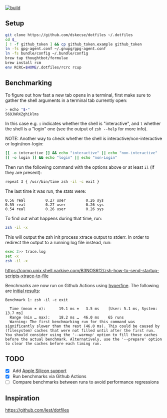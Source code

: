 [![build](https://github.com/dskecse/dotfiles/actions/workflows/main.yml/badge.svg)](https://github.com/dskecse/dotfiles/actions/workflows/main.yml)

## Setup

```sh
git clone https://github.com/dskecse/dotfiles ~/.dotfiles
cd $_
[ ! -f github_token ] && cp github_token.example github_token
ln -fs gpg-agent.conf ~/.gnupg/gpg-agent.conf
ln -fs bundle/config ~/.bundle/config
brew tap thoughtbot/formulae
brew install rcm
env RCRC=$HOME/.dotfiles/rcrc rcup
```

## Benchmarking

To figure out how fast a new tab opens in a terminal,
first make sure to gather the shell arguments in a terminal tab currently open:

```sh
> echo "$-"
569JNRXZghiklms
```

In this case e.g. `i` indicates whether the shell is "interactive",
and `l` whether the shell is a "login" one (see the output of `zsh --help` for more info).

NOTE: Another way to check whether the shell is interactive/non-interactive or login/non-login:

```sh
[[ -o interactive ]] && echo "interactive" || echo "non-interactive"
[[ -o login ]] && echo "login" || echo "non-Login"
```

Then run the following command with the options above or at least `il` (if they are present):

```sh
repeat 3 { /usr/bin/time zsh -il -c exit }
```

The last time it was run, the stats were:

    0.56 real         0.27 user         0.26 sys
    0.55 real         0.27 user         0.26 sys
    0.54 real         0.26 user         0.26 sys

To find out what happens during that time, run:

```sh
zsh -il -x
```

This will output the zsh init process xtrace output to stderr.
In order to redirect the output to a running log file instead, run:

```sh
exec 2>> trace.log
set -x
zsh -il -x
```

https://comp.unix.shell.narkive.com/B3NOS6f2/zsh-how-to-send-startup-scripts-xtrace-to-file

Benchmarks are now run on Github Actions using [hyperfine](https://github.com/sharkdp/hyperfine).
The following are [initial results](https://github.com/dskecse/dotfiles/actions/runs/12535587955/job/34957644878):

    Benchmark 1: zsh -il -c exit

      Time (mean ± σ):      19.1 ms ±   3.5 ms    [User: 5.1 ms, System: 13.7 ms]
      Range (min … max):    18.2 ms …  46.0 ms    65 runs
      Warning: The first benchmarking run for this command was significantly slower than the rest (46.0 ms). This could be caused by (filesystem) caches that were not filled until after the first run. You should consider using the '--warmup' option to fill those caches before the actual benchmark. Alternatively, use the '--prepare' option to clear the caches before each timing run.

## TODO

- [x] Add [Apple Silicon support](https://github.com/dskecse/laptop/commit/cde627d12c70e2fc0ab26f85ba86d8d716889232)
- [x] Run benchmarks via Github Actions
- [ ] Compare benchmarks between runs to avoid performance regressions

## Inspiration

https://github.com/lest/dotfiles
